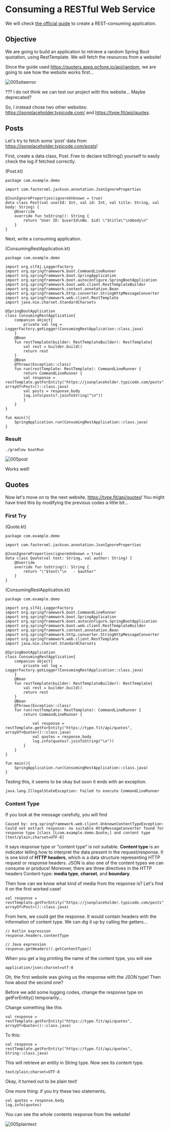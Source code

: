 # Consuming a RESTful Web Service
We will check [the official guide](https://spring.io/guides/gs/consuming-rest/) to create a REST-consuming application.

## Objective
We are going to build an application to retrieve a random Spring Boot quotation, using RestTemplate. We will fetch the resources from a website!

Since the guide used https://quoters.apps.pcfone.io/api/random, we are going to see how the website works first...

![005siteerror](https://user-images.githubusercontent.com/48712088/159046332-9f4e3b1e-f6be-4532-aed9-df4f650a0aad.png)

??? I do not think we can test our project with this website... Maybe deprecated?

So, I instead chose two other websites: https://jsonplaceholder.typicode.com/ and https://type.fit/api/quotes.

## Posts
Let's try to fetch some 'post' data from https://jsonplaceholder.typicode.com/posts!

First, create a data class, Post. Free to declare toString() yourself to easily check the log if fetched correctly.

(Post.kt)

    package com.example.demo

    import com.fasterxml.jackson.annotation.JsonIgnoreProperties

    @JsonIgnoreProperties(ignoreUnknown = true)
    data class Post(val userId: Int, val id: Int, val title: String, val body: String) {
        @Override
        override fun toString(): String {
            return "User ID: $userId\nNo. $id) \"$title\"\n$body\n"
        }
    }

Next, write a consuming application.

(ConsumingRestApplication.kt)

    package com.example.demo

    import org.slf4j.LoggerFactory
    import org.springframework.boot.CommandLineRunner
    import org.springframework.boot.SpringApplication
    import org.springframework.boot.autoconfigure.SpringBootApplication
    import org.springframework.boot.web.client.RestTemplateBuilder
    import org.springframework.context.annotation.Bean
    import org.springframework.http.converter.StringHttpMessageConverter
    import org.springframework.web.client.RestTemplate
    import java.nio.charset.StandardCharsets

    @SpringBootApplication
    class ConsumingRestApplication{
        companion object{
            private val log = LoggerFactory.getLogger(ConsumingRestApplication::class.java)
        }
        @Bean
        fun restTemplate(builder: RestTemplateBuilder): RestTemplate{
            val rest = builder.build()
            return rest
        }
        @Bean
        @Throws(Exception::class)
        fun run(restTemplate: RestTemplate): CommandLineRunner {
            return CommandLineRunner {
            val response = restTemplate.getForEntity("https://jsonplaceholder.typicode.com/posts", arrayOf<Post>()::class.java)
            val posts = response.body
            log.info(posts?.joinToString("\n"))
            }
        }
    }

    fun main(){
        SpringApplication.run(ConsumingRestApplication::class.java)
    }

### Result
    ./gradlew bootRun

![005post](https://user-images.githubusercontent.com/48712088/159284520-efd0e446-f7c3-40ff-b5c5-501f4fd6fa8f.png)

Works well!

## Quotes
Now let's move on to the next website, https://type.fit/api/quotes! You might have tried this by modifying the previous codes a little bit...

### First Try
(Quote.kt)

    package com.example.demo

    import com.fasterxml.jackson.annotation.JsonIgnoreProperties

    @JsonIgnoreProperties(ignoreUnknown = true)
    data class Quote(val text: String, val author: String) {
        @Override
        override fun toString(): String {
            return "\"$text\"\n   - $author"
        }
    }
    
(ConsumingRestApplication.kt)

    package com.example.demo

    import org.slf4j.LoggerFactory
    import org.springframework.boot.CommandLineRunner
    import org.springframework.boot.SpringApplication
    import org.springframework.boot.autoconfigure.SpringBootApplication
    import org.springframework.boot.web.client.RestTemplateBuilder
    import org.springframework.context.annotation.Bean
    import org.springframework.http.converter.StringHttpMessageConverter
    import org.springframework.web.client.RestTemplate
    import java.nio.charset.StandardCharsets

    @SpringBootApplication
    class ConsumingRestApplication{
        companion object{
            private val log = LoggerFactory.getLogger(ConsumingRestApplication::class.java)
        }
        @Bean
        fun restTemplate(builder: RestTemplateBuilder): RestTemplate{
            val rest = builder.build()
            return rest
        }
        @Bean
        @Throws(Exception::class)
        fun run(restTemplate: RestTemplate): CommandLineRunner {
            return CommandLineRunner {

                val response = restTemplate.getForEntity("https://type.fit/api/quotes", arrayOf<Quote>()::class.java)
                val quotes = response.body
                log.info(quotes?.joinToString("\n"))
            }
        }
    }

    fun main(){
        SpringApplication.run(ConsumingRestApplication::class.java)
    }

Testing this, it seems to be okay but soon it ends with an exception.

    java.lang.IllegalStateException: Failed to execute CommandLineRunner

### Content Type

If you look at the message carefully, you will find

    Caused by: org.springframework.web.client.UnknownContentTypeException: Could not extract response: no suitable HttpMessageConverter found for response type [class [Lcom.example.demo.Quote;] and content type [text/plain;charset=UTF-8] 

It says response type or "content type" is not suitable. **Content type** is an indicator telling how to interpret the data present in the request/response. It is one kind of **HTTP headers**, which is a data structure representing HTTP request or response headers. JSON is also one of the content types we can consume or produce! Moreover, there are three directives in the HTTP headers Content-type: **media type**, **charset**, and **boundary**.

Then how can we know what kind of media from the response is? Let's find it on the first worked case!

    val response = restTemplate.getForEntity("https://jsonplaceholder.typicode.com/posts", arrayOf<Post>()::class.java)
        
From here, we could get the response. It would contain headers with the information of content type. We can dig it up by calling the getters...

    // Kotlin expression
    response.headers.contentType
    
    // Java expression
    response.getHeaders().getContentType()
    
When you get a log printing the name of the content type, you will see

    application/json;charset=utf-8

Oh, the first website was giving us the response with the JSON type! Then how about the second one?

Before we add some logging codes, change the response type on getForEntity() temporarily...

Change something like this

    val response = restTemplate.getForEntity("https://type.fit/api/quotes", arrayOf<Quote>()::class.java)
    
To this:

    val response = restTemplate.getForEntity("https://type.fit/api/quotes", String::class.java)
    
This will retrieve an entity in String type. Now see its content type.

    text/plain;charset=UTF-8

Okay, it turned out to be plain text!

One more thing: if you try these two statements,

    val quotes = response.body
    log.info(quotes)
    
You can see the whole contents response from the website!

![005plaintext](https://user-images.githubusercontent.com/48712088/159326602-6ed032ed-aec4-4e26-9bfe-55c53a596fe9.png)
